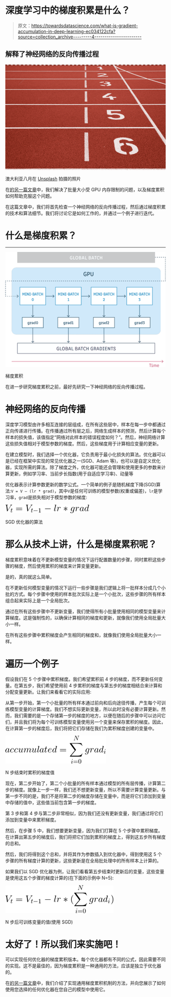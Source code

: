 # 深度学习中的梯度积累是什么？

> 原文：<https://towardsdatascience.com/what-is-gradient-accumulation-in-deep-learning-ec034122cfa?source=collection_archive---------4----------------------->

## 解释了神经网络的反向传播过程

![](img/d88c78d6f983123dcdf5f9a73fcd6b6b.png)

澳大利亚八月在 [Unsplash](https://unsplash.com/?utm_source=unsplash&utm_medium=referral&utm_content=creditCopyText) 拍摄的照片

在[的另一篇文章](/how-to-break-gpu-memory-boundaries-even-with-large-batch-sizes-7a9c27a400ce?source=friends_link&sk=74a7a2793da909c1194c0add818c7fd3)中，我们解决了批量大小受 GPU 内存限制的问题，以及梯度累积如何帮助克服这个问题。

在这篇文章中，我们将首先检查一个神经网络的反向传播过程，然后通过梯度积累的技术和算法细节。我们将讨论它是如何工作的，并通过一个例子进行迭代。

# 什么是梯度积累？

****

![](img/3e6e71b9ffcffe39d5786e923366f08e.png)

梯度累积

在进一步研究梯度累积之前，最好先研究一下神经网络的反向传播过程。

# 神经网络的反向传播

深度学习模型由许多相互连接的层组成，在所有这些层中，样本在每一步中都通过正向传递进行传播。在传播通过所有层之后，网络生成样本的预测，然后计算每个样本的损失值，该值指定“网络对此样本的错误程度如何？”。然后，神经网络计算这些损失值相对于模型参数的梯度。然后，这些梯度用于计算相应变量的更新。

在建立模型时，我们选择一个优化器，它负责用于最小化损失的算法。优化器可以是已经在框架中实现的常见优化器之一(SGD、Adam 等)，也可以是自定义优化器，实现所需的算法。除了梯度之外，优化器可能还会管理和使用更多的参数来计算更新，例如学习率、当前步长指数(用于自适应学习率)、动量等

优化器表示计算参数更新的数学公式。一个简单的例子是随机梯度下降(SGD)算法:`V = V — (lr * grad)`，其中`V`是任何可训练的模型参数(权重或偏差)，`lr`是学习率，`grad`是损失相对于模型参数的梯度:

![](img/81f5decf4f75d5624d0efceb71d5c8ac.png)

SGD 优化器的算法

# 那么从技术上讲，什么是梯度累积呢？

梯度累积意味着在不更新模型变量的情况下运行配置数量的步骤，同时累积这些步骤的梯度，然后使用累积的梯度来计算变量更新。

是的，真的就这么简单。

在不更新任何模型变量的情况下运行一些步骤是我们逻辑上将一批样本分成几个小批的方式。每个步骤中使用的样本批次实际上是一个小批次，这些步骤的所有样本组合起来实际上是一个全局批次。

通过在所有这些步骤中不更新变量，我们使得所有小批量使用相同的模型变量来计算梯度。这是强制性的，以确保计算相同的梯度和更新，就像我们使用全局批量大小一样。

在所有这些步骤中累积梯度会产生相同的梯度和，就像我们使用全局批量大小一样。

# 遍历一个例子

假设我们在 5 个步骤中累积梯度。我们希望累积前 4 步的梯度，而不更新任何变量。在第五步，我们希望使用前 4 步累积的梯度与第五步的梯度相结合来计算和分配变量更新。让我们来看看它的实际应用:

从第一步开始，第一个小批量的所有样本通过前向和后向途径传播，产生每个可训练模型变量的计算梯度。我们不想实际更新变量，所以此时没有必要计算更新。然而，我们需要的是一个存储第一步的梯度的地方，以便在随后的步骤中可以访问它们，并且我们将为每个可训练模型变量使用另一个变量来保存累积的梯度。因此，在计算第一步的梯度后，我们将把它们存储在我们为累积梯度创建的变量中。

![](img/cbca2eb81ccb52a0842b663b1d1b6745.png)

N 步结束时累积的梯度值

现在，第二步开始了，第二个小批量的所有样本通过模型的所有层传播，计算第二步的梯度。就像上一步一样，我们还不想更新变量，所以不需要计算变量更新。与第一步不同的是，我们不是将第二步的梯度存储在变量中，而是将它们添加到变量中存储的值中，这些值当前包含第一步的梯度。

第 3 步和第 4 步与第二步非常相似，因为我们还没有更新变量，我们通过将它们添加到变量中来累积梯度。

然后，在步骤 5 中，我们想要更新变量，因为我们打算在 5 个步骤中累积梯度。在计算出第五步的梯度后，我们将把它们加到累积的梯度上，得到这五步所有梯度的总和。

然后，我们将得到这个总和，并将其作为参数插入到优化器中，得到使用这 5 个步骤的所有梯度计算的更新，这些更新是在全局批处理中的所有样本上计算的。

如果我们以 SGD 优化器为例，让我们看看第五步结束时更新后的变量，这些变量是使用这五个步骤的梯度计算的(在下面的示例中 N=5):

![](img/92c7b637b7863f42ab959331eab4a7ed.png)

N 步后可训练变量的值(使用 SGD)

# 太好了！所以我们来实施吧！

可以实现任何优化器的梯度累积版本。每个优化器都有不同的公式，因此需要不同的实现。这不是最佳的，因为梯度累积是一种通用的方法，应该是独立于优化器的。

在[的另一篇文章](/how-to-easily-use-gradient-accumulation-in-keras-models-fa02c0342b60?source=friends_link&sk=ff9137c1c7fa5bbfc4c4e09bacc0273b)中，我们介绍了实现通用梯度累积机制的方法，并向您展示了如何使用您选择的任何优化器在您自己的模型中使用它。